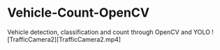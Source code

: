 # Vehicle-Count-OpenCV
Vehicle detection, classification and count through OpenCV and YOLO
![TrafficCamera2][TrafficCamera2.mp4]
